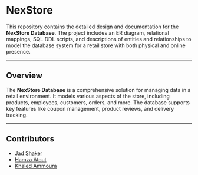 # NexStore

This repository contains the detailed design and documentation for the **NexStore Database**. The project includes an ER diagram, relational mappings, SQL DDL scripts, and descriptions of entities and relationships to model the database system for a retail store with both physical and online presence.

---

## Overview

The **NexStore Database** is a comprehensive solution for managing data in a retail environment. It models various aspects of the store, including products, employees, customers, orders, and more. The database supports key features like coupon management, product reviews, and delivery tracking.

---

## Contributors

- [Jad Shaker](https://github.com/jadshaker)
- [Hamza Atout](https://github.com/hamzaatout)
- [Khaled Ammoura](https://github.com/Khaled1621)
